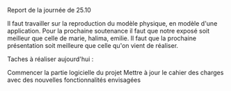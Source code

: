 Report de la journée de 25.10

Il faut travailler sur la reproduction du modèle physique, en modèle d'une application.
Pour la prochaine soutenance il faut que notre exposé soit meilleur que celle de marie, halima, emilie.
Il faut que la prochaine présentation soit meilleure que celle qu'on vient de réaliser.

Taches à réaliser aujourd'hui :

Commencer la partie logicielle du projet 
Mettre à jour le cahier des charges avec des nouvelles fonctionnalités envisagées 
